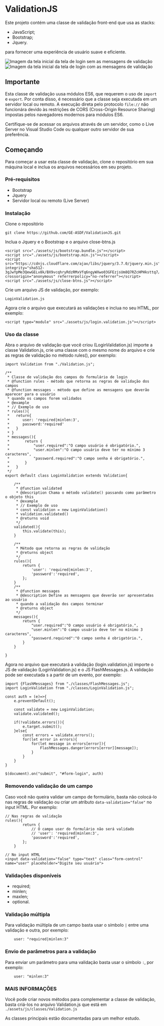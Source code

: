 # ValidationJS

Este projeto contém uma classe de validação front-end que usa as stacks:

- JavaScript;
- Bootstrap;
- Jquery.

para fornecer uma experiência de usuário suave e eficiente.

<img src="./assets/img/image1.png" alt="Imagem da tela inicial da tela de login sem as mensagens de validação">


<img src="./assets/img/image2.png" alt="Imagem da tela inicial da tela de login com as mensagens de validação">

## Importante

Esta classe de validação uusa módulos ES6, que requerem o uso de `import` e `export`. Por conta disso,
é necessário que a classe seja executada em um servidor local ou remoto. A execução direta pelo protocolo
`file://` não funcionára devido às restrições de CORS (Cross-Origin Resource Sharing) impostas pelos navegadores modernos para módulos ES6.

Certifique-se de acessar os arquivos através de um servidor, como o Live Server no Visual Studio Code ou qualquer outro servidor de sua preferência.

## Começando

Para começar a usar esta classe de validação, clone o repositório em sua máquina local e inclua os arquivos necessários em seu projeto.

### Pré-requisitos

- Bootstrap
- Jquery
- Servidor local ou remoto (Live Server)

### Instalação
Clone o repositório

```
git clone https://github.com/GE-ASDF/ValidationJS.git
```

Inclua o Jquery e o Bootstrap e o arquivo close-btns.js
```
<script src="./assets/js/bootstrap.bundle.js"></script>
<script src="./assets/js/bootstrap.min.js"></script>
<script src="https://cdnjs.cloudflare.com/ajax/libs/jquery/3.7.0/jquery.min.js" integrity="sha512-3gJwYpMe3QewGELv8k/BX9vcqhryRdzRMxVfq6ngyWXwo03GFEzjsUm8Q7RZcHPHksttq7/GFoxjCVUjkjvPdw==" crossorigin="anonymous" referrerpolicy="no-referrer"></script>
<script src="./assets/js/close-btns.js"></script>
```

Crie um arquivo JS de validação, por exemplo:
```
LoginValidation.js
```
Agora crie o arquivo que executará as validações e inclua no seu HTML, por exemplo:
```
<script type="module" src="./assets/js/login.validation.js"></script> 
```

### Uso da classe

Abra o arquivo de validação que você criou (LoginValidation.js) importe a classe Validation.js, crie uma classe com o mesmo nome do arquivo e crie as regras de validação no método rules(), por exemplo:

```
import Validation from "./Validation.js";

/**
 * Classe de validação dos campos do formulário de login
 * @function rules - método que retorna as regras de validação dos campos
 * @function messages - método que define as mensagens que deverão aparecer para o usuário
 * quando os campos forem validados
 * @example 
 * // Exemplo de uso
 * rules(){
 *   return{
 *      user: 'required|minlen:3',
 *      password:'required'
 *   }
 * }
 * messages(){
 *       return {
 *           "user.required":"O campo usuário é obrigatório.",
 *           "user.minlen":"O campo usuário deve ter no mínimo 3 caracteres",
 *           "password.required":"O campo senha é obrigatório.",
 *       }
 *   }
 */
export default class LoginValidation extends Validation{

    /**
     * @function validated
     * @description Chama o método validate() passando como parâmetro o objeto this
     * @example
     * // Exemplo de uso
     * const validation = new LoginValidation()
     * validation.validated()
     * @returns void
     */
    validated(){
        this.validate(this);
    }

    /**
     * Método que retorna as regras de validação 
     * @returns object
     */
    rules(){
        return {
            'user': 'required|minlen:3',
            'password':'required',
        };
    }
    /**
     * @function messages
     * @description Define as mensagens que deverão ser apresentadas ao usuário
     * quando a validação dos campos terminar
     * @returns object
     */
    messages(){
        return {
            "user.required":"O campo usuário é obrigatório.",
            "user.minlen":"O campo usuário deve ter no mínimo 3 caracteres",
            "password.required":"O campo senha é obrigatório.",
        }
    }

}
```

Agora no arquivo que executará a validação (login.validation.js) importe o JS de validação (LoginValidation.js) e o JS FlashMessages.js. A validação pode ser executada s a partir de um evento, por exemplo:

```
import {FlashMessages} from "./classes/FlashMessages.js";
import LoginValidation from "./classes/LoginValidation.js";

const auth = (e)=>{
    e.preventDefault();
         
    const validate = new LoginValidation;
    validate.validated();

    if(!validate.errors()){
        e.target.submit();
    }else{
        const errors = validate.errors();
        for(let error in errors){
            for(let message in errors[error]){
                FlashMessages.danger(errors[error][message]);
            }
        }
    }
}

$(document).on("submit", "#form-login", auth)
```

### Removendo validação de um campo

Caso você não queira validar um campo de formulário, basta não colocá-lo nas regras de validação ou criar um atributo `data-validation="false"` no input HTML. Por exemplo:

```
// Nas regras de validação
rules(){
        return {
            // O campo user do formulário não será validado
            // 'user': 'required|minlen:3',
            'password':'required',
        };
    }

// No input HTML
<input data-validation="false" type="text" class="form-control" name="user" placeholder="Digite seu usuário">

```

### Validações disponíveis

- required;
- minlen;
- maxlen;
- optional.

### Validação múltipla

Para validação múltipla de um campo basta usar o símbolo `|` entre uma validação e outra, por exemplo:
```
    user: "required|minlen:3"
```

### Envio de parâmetros para a validação

Para enviar um parâmetro para uma validação basta usar o símbolo `:`, por exemplo:
```
    user: "minlen:3"
```

### MAIS INFORMAÇÕES

Você pode criar novos métodos para complementar a classe de validação, basta criá-los no arquivo Validation.js que está em `./assets/js/classes/Validation.js`

As classes principais estão documentadas para um melhor estudo.

